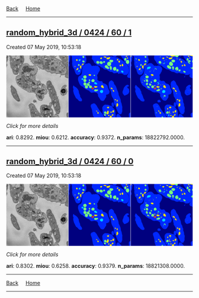 
[Back](..)&nbsp;&nbsp;&nbsp;&nbsp;&nbsp;[Home](https://leapmanlab.github.io/snapshots)

---

<div class="summary"><a href="1"><h2>random_hybrid_3d / 0424 / 60 / 1</h2></a><p>Created 07 May 2019, 10:53:18
</p><a href="1"><img src="1/media/summary.png" align="center"></a><p>
<i>Click for more details</i>
</p></div>

**ari**: 0.8292. **miou**: 0.6212. **accuracy**: 0.9372. **n_params**: 18822792.0000. 

---

<div class="summary"><a href="0"><h2>random_hybrid_3d / 0424 / 60 / 0</h2></a><p>Created 07 May 2019, 10:53:18
</p><a href="0"><img src="0/media/summary.png" align="center"></a><p>
<i>Click for more details</i>
</p></div>

**ari**: 0.8302. **miou**: 0.6258. **accuracy**: 0.9379. **n_params**: 18821308.0000. 

---

[Back](..)&nbsp;&nbsp;&nbsp;&nbsp;&nbsp;[Home](https://leapmanlab.github.io/snapshots)

---